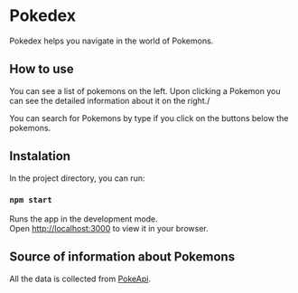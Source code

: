 # Pokedex

Pokedex helps you navigate in the world of Pokemons. 

## How to use

You can see a list of pokemons on the left. Upon clicking a Pokemon you can see the detailed information about it on the right./

You can search for Pokemons by type if you click on the buttons below the pokemons.

## Instalation

In the project directory, you can run:

### `npm start`

Runs the app in the development mode.\
Open [http://localhost:3000](http://localhost:3000) to view it in your browser.

## Source of information about Pokemons

All the data is collected from [PokeApi](https://pokeapi.co/).
